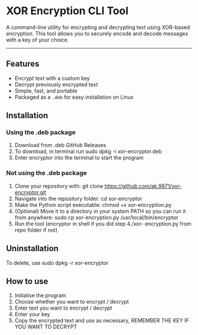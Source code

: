 # XOR Encryption CLI Tool

A command-line utility for encrypting and decrypting text using XOR-based encryption. 
This tool allows you to securely encode and decode messages with a key of your choice.

---

## Features
- Encrypt text with a custom key
- Decrypt previously encrypted text
- Simple, fast, and portable
- Packaged as a `.deb` for easy installation on Linux

## Installation

### Using the .deb package
1. Download from .deb GitHub Releases
2. To download, in terminal run sudo dpkg -i xor-encryptor.deb 
3. Enter encryptor into the terminal to start the program

### Not using the .deb package
1. Clone your repository with: git clone https://github.com/ak.9871/xor-encryptor.git
2. Navigate into the repository folder: cd xor-encryptor
3. Make the Python script executable: chmod +x xor-encryption.py
4. (Optional) Move it to a directory in your system PATH so you can run it from anywhere: sudo cp xor-encryption.py /usr/local/bin/encryptor
5. Run the tool (encryptor in shell if you did step 4./xor-           encryption.py from repo folder if not) 
   
## Uninstallation
To delete, use sudo dpkg -r xor-encryptor

## How to use
1. Initialise the program
2. Choose whether you want to encrypt / decrypt
3. Enter text you want to encrypt / decrypt
4. Enter your key
5. Copy the encrypted text and use as necessary, REMEMBER THE KEY IF YOU WANT TO DECRYPT
